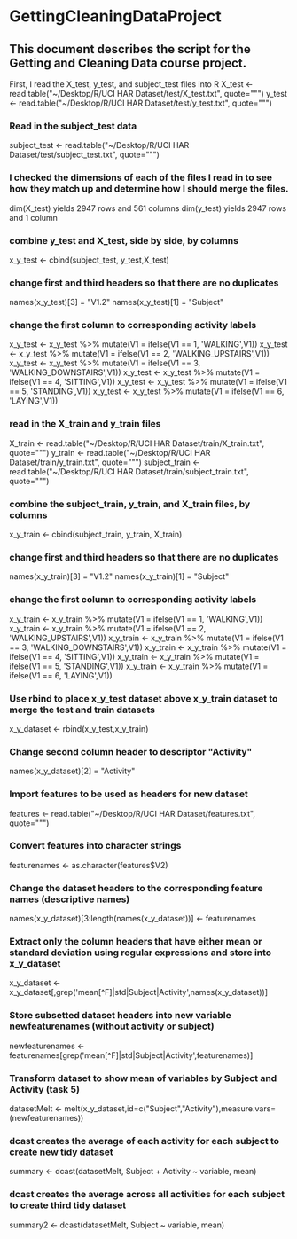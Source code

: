 # GettingCleaningDataProject

## **This document describes the script for the Getting and Cleaning Data course project.**

First, I read the X_test, y_test, and subject_test files into R
X_test <- read.table("~/Desktop/R/UCI HAR Dataset/test/X_test.txt", quote="\"")
y_test <- read.table("~/Desktop/R/UCI HAR Dataset/test/y_test.txt", quote="\"")

### Read in the subject_test data
subject_test <- read.table("~/Desktop/R/UCI HAR Dataset/test/subject_test.txt", quote="\"")

### I checked the dimensions of each of the files I read in to see how they match up and determine how I should merge the files.
dim(X_test)  yields 2947 rows and 561 columns
dim(y_test)  yields 2947 rows and 1 column

### combine y_test and X_test, side by side, by columns
x_y_test <- cbind(subject_test, y_test,X_test)

### change first and third headers so that there are no duplicates
names(x_y_test)[3] = "V1.2"
names(x_y_test)[1] = "Subject"

### change the first column to corresponding activity labels
x_y_test <- x_y_test %>% mutate(V1 = ifelse(V1 == 1, 'WALKING',V1))
x_y_test <- x_y_test %>% mutate(V1 = ifelse(V1 == 2, 'WALKING_UPSTAIRS',V1))
x_y_test <- x_y_test %>% mutate(V1 = ifelse(V1 == 3, 'WALKING_DOWNSTAIRS',V1))
x_y_test <- x_y_test %>% mutate(V1 = ifelse(V1 == 4, 'SITTING',V1))
x_y_test <- x_y_test %>% mutate(V1 = ifelse(V1 == 5, 'STANDING',V1))
x_y_test <- x_y_test %>% mutate(V1 = ifelse(V1 == 6, 'LAYING',V1))

### read in the X_train and y_train files
X_train <- read.table("~/Desktop/R/UCI HAR Dataset/train/X_train.txt", quote="\"")
y_train <- read.table("~/Desktop/R/UCI HAR Dataset/train/y_train.txt", quote="\"")
subject_train <- read.table("~/Desktop/R/UCI HAR Dataset/train/subject_train.txt", quote="\"")

### combine the subject_train, y_train, and X_train files, by columns
x_y_train <- cbind(subject_train, y_train, X_train)

### change first and third headers so that there are no duplicates
names(x_y_train)[3] = "V1.2"
names(x_y_train)[1] = "Subject"

### change the first column to corresponding activity labels
x_y_train <- x_y_train %>% mutate(V1 = ifelse(V1 == 1, 'WALKING',V1))
x_y_train <- x_y_train %>% mutate(V1 = ifelse(V1 == 2, 'WALKING_UPSTAIRS',V1))
x_y_train <- x_y_train %>% mutate(V1 = ifelse(V1 == 3, 'WALKING_DOWNSTAIRS',V1))
x_y_train <- x_y_train %>% mutate(V1 = ifelse(V1 == 4, 'SITTING',V1))
x_y_train <- x_y_train %>% mutate(V1 = ifelse(V1 == 5, 'STANDING',V1))
x_y_train <- x_y_train %>% mutate(V1 = ifelse(V1 == 6, 'LAYING',V1))

### Use rbind to place x_y_test dataset above x_y_train dataset to merge the test and train datasets
x_y_dataset <- rbind(x_y_test,x_y_train)

### Change second column header to descriptor "Activity"
names(x_y_dataset)[2] = "Activity"

### Import features to be used as headers for new dataset
features <- read.table("~/Desktop/R/UCI HAR Dataset/features.txt", quote="\"")

### Convert features into character strings
featurenames <- as.character(features$V2)

### Change the dataset headers to the corresponding feature names (descriptive names)
names(x_y_dataset)[3:length(names(x_y_dataset))] <- featurenames

### Extract only the column headers that have either mean or standard deviation using regular expressions and store into x_y_dataset
x_y_dataset <- x_y_dataset[,grep('mean[^F]|std|Subject|Activity',names(x_y_dataset))]

### Store subsetted dataset headers into new variable newfeaturenames (without activity or subject)
newfeaturenames <-featurenames[grep('mean[^F]|std|Subject|Activity',featurenames)]

### Transform dataset to show mean of variables by Subject and Activity (task 5)
datasetMelt <- melt(x_y_dataset,id=c("Subject","Activity"),measure.vars=(newfeaturenames))

### dcast creates the average of each activity for each subject to create new tidy dataset
summary <- dcast(datasetMelt, Subject + Activity ~ variable, mean)

### dcast creates the average across all activities for each subject to create third tidy dataset
summary2 <- dcast(datasetMelt, Subject ~ variable, mean)
